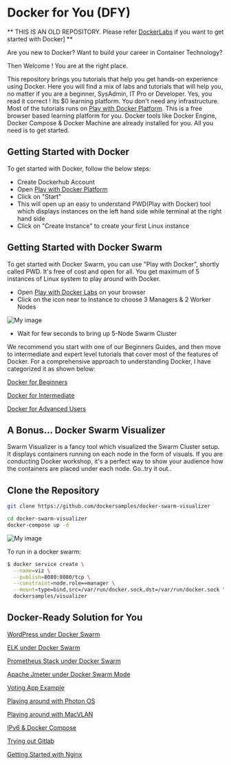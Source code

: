 # Docker for You (DFY)

** THIS IS AN OLD REPOSITORY. Please refer [DockerLabs](http://dockerlabs.collabnix.com) if you want to get started with Docker] **

Are you new to Docker? Want to build your career in Container Technology?

Then Welcome ! You are at the right place.

This repository brings you tutorials that help you get hands-on experience using Docker. Here you will find a mix of labs and tutorials that will help you, no matter if you are a beginner, SysAdmin, IT Pro or Developer. Yes, you read it correct ! Its $0 learning platform. You don't need any infrastructure. Most of the tutorials runs on [Play with Docker Platform](http://play-with-docker.com). This is a free browser based learning platform for you. Docker tools like Docker Engine, Docker Compose & Docker Machine are already installed for you. All you need is to get started.

## Getting Started with Docker

To get started with Docker, follow the below steps:

- Create Dockerhub Account
- Open [Play with Docker Platform](http://play-with-docker.com)
- Click on "Start"
- This will open up an easy to understand PWD(Play with Docker) tool which displays instances on the left hand side while terminal at the right hand side
- Click on "Create Instance" to create your first Linux instance

## Getting Started with Docker Swarm

To get started with Docker Swarm, you can use "Play with Docker", shortly called PWD. It's free of cost and open for all.
You get maximum of 5 instances of Linux system to play around with Docker.

- Open [Play with Docker Labs](https://labs.play-with-docker.com) on your browser
- Click on the icon near to Instance to choose 3 Managers & 2 Worker Nodes

![My image](https://github.com/ajeetraina/docker101/blob/master/images/pwd_1.png)

- Wait for few seconds to bring up 5-Node Swarm Cluster

We recommend you start with one of our Beginners Guides, and then move to intermediate and expert level tutorials that cover most of the features of Docker. For a comprehensive approach to understanding Docker, I have categorized it as shown below:

[Docker for Beginners](https://github.com/ajeetraina/docker101/tree/master/beginners/README.md)

[Docker for Intermediate](https://github.com/ajeetraina/docker101/tree/master/intermediate/README.md)

[Docker for Advanced Users](https://github.com/ajeetraina/docker101/tree/master/advanced/README.md)

## A Bonus... Docker Swarm Visualizer

Swarm Visualizer is a fancy tool which visualized the Swarm Cluster setup. It displays containers running on each node in the form of visuals. If you are conducting Docker workshop, it's a perfect way to show your audience how the containers are placed under each node. Go..try it out..

## Clone the Repository

```bash
git clone https://github.com/dockersamples/docker-swarm-visualizer
```

```bash
cd docker-swarm-visualizer
docker-compose up -d
```

![My image](https://github.com/ajeetraina/docker101/blob/master/images/visualizer.png)

To run in a docker swarm:

```bash
$ docker service create \
  --name=viz \
  --publish=8080:8080/tcp \
  --constraint=node.role==manager \
  --mount=type=bind,src=/var/run/docker.sock,dst=/var/run/docker.sock \
  dockersamples/visualizer
```

## Docker-Ready Solution for You

[WordPress under Docker Swarm](https://github.com/ajeetraina/docker101/tree/master/play-with-docker/wordpress/example1/README.md)

[ELK under Docker Swarm](https://github.com/ajeetraina/docker101/tree/master/play-with-docker/ELK/README.md)

[Prometheus Stack under Docker Swarm](https://github.com/ajeetraina/docker101/tree/master/play-with-docker/docker-prometheus-swarm/README.md)

[Apache Jmeter under Docker Swarm Mode](https://github.com/ajeetraina/docker101/tree/master/play-with-docker/jmeter-docker/README.md)

[Voting App Example](https://github.com/ajeetraina/docker101/tree/master/play-with-docker/example-voting-app/README.md)

[Playing around with Photon OS](https://github.com/ajeetraina/docker101/tree/master/play-with-docker/vmware/powercli/README.md)

[Playing around with MacVLAN](https://github.com/ajeetraina/docker101/tree/master/play-with-docker/macvlan/README.md)

[IPv6 & Docker Compose](https://github.com/ajeetraina/docker101/tree/master/play-with-docker/ipv6/README.md)

[Trying out Gitlab](https://github.com/ajeetraina/docker101/tree/master/play-with-docker/gitlab/README.md)

[Getting Started with Nginx](https://github.com/ajeetraina/docker101/tree/master/play-with-docker/nginx/README.md)
